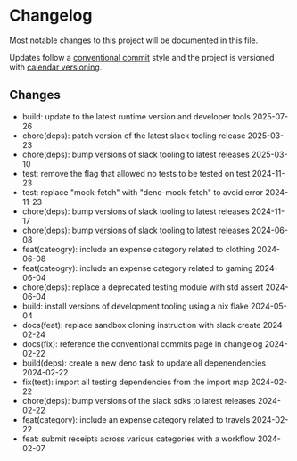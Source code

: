 # Changelog

Most notable changes to this project will be documented in this file.

Updates follow a [conventional commit][commits] style and the project is
versioned with [calendar versioning][calver].

## Changes

- build: update to the latest runtime version and developer tools 2025-07-26
- chore(deps): patch version of the latest slack tooling release 2025-03-23
- chore(deps): bump versions of slack tooling to latest releases 2025-03-10
- test: remove the flag that allowed no tests to be tested on test 2024-11-23
- test: replace "mock-fetch" with "deno-mock-fetch" to avoid error 2024-11-23
- chore(deps): bump versions of slack tooling to latest releases 2024-11-17
- chore(deps): bump versions of slack tooling to latest releases 2024-06-08
- feat(cateogry): include an expense category related to clothing 2024-06-08
- feat(cateogry): include an expense category related to gaming 2024-06-04
- chore(deps): replace a deprecated testing module with std assert 2024-06-04
- build: install versions of development tooling using a nix flake 2024-05-04
- docs(feat): replace sandbox cloning instruction with slack create 2024-02-24
- docs(fix): reference the conventional commits page in changelog 2024-02-22
- build(deps): create a new deno task to update all depenendencies 2024-02-22
- fix(test): import all testing dependencies from the import map 2024-02-22
- chore(deps): bump versions of the slack sdks to latest releases 2024-02-22
- feat(category): include an expense category related to travels 2024-02-22
- feat: submit receipts across various categories with a workflow 2024-02-07

[calver]: https://calver.org
[commits]: https://www.conventionalcommits.org/en/v1.0.0/
